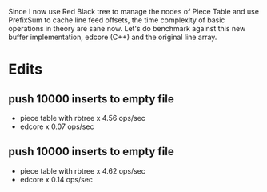 Since I now use Red Black tree to manage the nodes of Piece Table and use PrefixSum to cache line feed offsets, the time complexity of basic operations in theory are sane now. Let's do benchmark against this new buffer implementation, edcore (C++) and the original line array.

# Edits

## push 10000 inserts to empty file
- piece table with rbtree 	x 4.56 ops/sec
- edcore 					x 0.07 ops/sec

## push 10000 inserts to empty file
- piece table with rbtree 	x 4.62 ops/sec
- edcore 					x 0.14 ops/sec